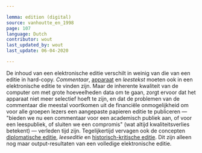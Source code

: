 ```yaml
---

lemma: edition (digital)
source: vanhoutte_en_1998
page: 107
language: Dutch
contributor: wout
last_updated_by: wout
last_update: 06-04-2020

---
```


De inhoud van een elektronische editie verschilt in weinig van die van een editie in hard-copy. _Commentaar_, [apparaat](apparatusCritical.html) en _leestekst_ moeten ook in een elektronische editie te vinden zijn. Maar de inherente kwaliteit van de computer om met grote hoeveelheden data om te gaan, zorgt ervoor dat het apparaat niet meer selectief hoeft te zijn, en dat de problemen van de commentaar die meestal voortkomen uit de financiële onmogelijkheid om voor alle groepen lezers een aangepaste papieren editie te publiceren — "bieden we nu een commentaar voor een academisch publiek aan, of voor een leespubliek, of sluiten we een compromis" (wat altijd kwaliteitsverlies betekent) — verleden tijd zijn. Tegelijkertijd vervagen ook de concepten [diplomatische editie](editionDiplomatic.html), _leeseditie_ en [historisch-kritische editie](editionHistoricalCritical). Dit zijn alleen nog maar output-resultaten van een volledige elektronische editie.
